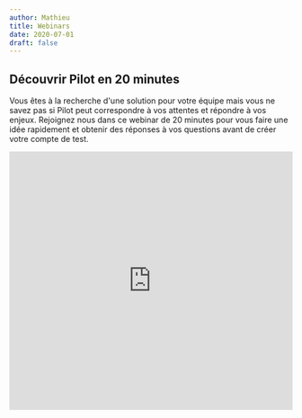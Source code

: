 ```yaml
---
author: Mathieu
title: Webinars
date: 2020-07-01
draft: false
---
```


## Découvrir Pilot en 20 minutes

Vous êtes à la recherche d'une solution pour votre équipe mais vous ne savez pas si Pilot peut correspondre à vos attentes et répondre à vos enjeux. Rejoignez nous dans ce webinar de 20 minutes pour vous faire une idée rapidement et obtenir des réponses à vos questions avant de créer votre compte de test.

<iframe width="100%" height="460" frameborder="0" src="https://app.livestorm.co/p/1869d666-24ed-4940-bb27-8a70ed804539/form" title="Découvrir Pilot en 20 minutes | Pilotpm"></iframe>

